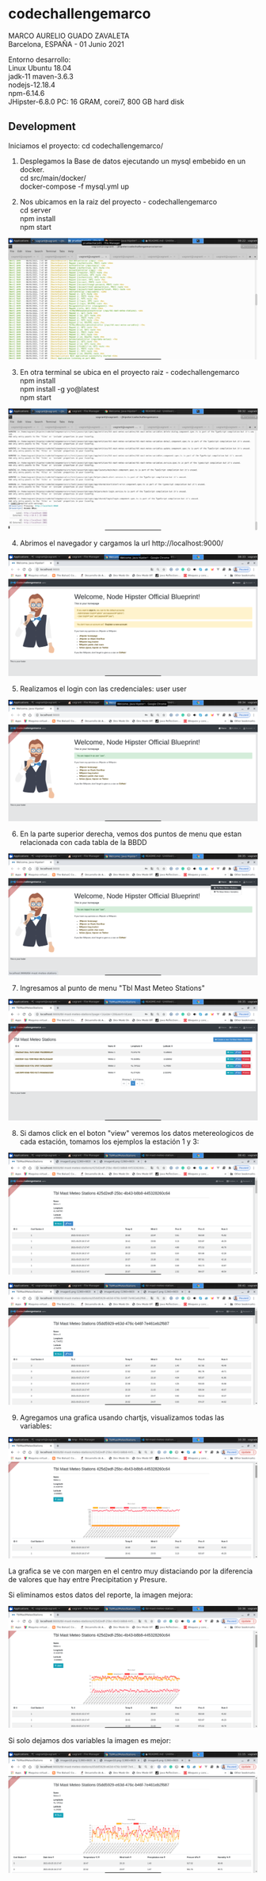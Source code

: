 # codechallengemarco

MARCO AURELIO GUADO ZAVALETA  
Barcelona, ESPAÑA - 01 Junio 2021

Entorno desarrollo:  
Linux Ubuntu 18.04  
jadk-11
maven-3.6.3  
nodejs-12.18.4  
npm-6.14.6  
JHipster-6.8.0
PC: 16 GRAM, corei7, 800 GB hard disk

## Development

Iniciamos el proyecto:
cd codechallengemarco/

1. Desplegamos la Base de datos ejecutando un mysql embebido en un docker.  
   cd src/main/docker/  
   docker-compose -f mysql.yml up

2. Nos ubicamos en la raiz del proyecto - codechallengemarco  
   cd server  
   npm install  
   npm start

![](./imagen/imagen1.png)

3. En otra terminal se ubica en el proyecto raiz - codechallengemarco  
   npm install  
   npm install -g yo@latest  
   npm start

![](./imagen/imagen2.png)

4. Abrimos el navegador y cargamos la url http://localhost:9000/

![](./imagen/imagen3.png)

5. Realizamos el login con las credenciales: user user

![](./imagen/imagen4.png)

6. En la parte superior derecha, vemos dos puntos de menu que estan relacionada con cada tabla de la BBDD

![](./imagen/imagen5.png)

7. Ingresamos al punto de menu "Tbl Mast Meteo Stations"

![](./imagen/imagen6.png)

8. Si damos click en el boton "view" veremos los datos metereologicos de cada estación, tomamos los ejemplos la estación 1 y 3:

![](./imagen/imagen7.png)

![](./imagen/imagen8.png)

9. Agregamos una grafica usando chartjs, visualizamos todas las variables:

![](./imagen/imagen9.png)

La grafica se ve con margen en el centro muy distaciando por la diferencia de valores que hay entre Precipitation y Presure.

Si eliminamos estos datos del reporte, la imagen mejora:

![](./imagen/imagen10.png)

Si solo dejamos dos variables la imagen es mejor:

![](./imagen/imagen11.png)
